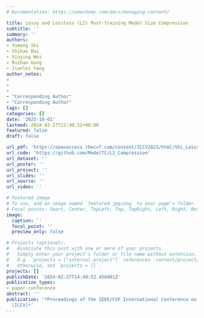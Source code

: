 ```yaml
---
# Documentation: https://wowchemy.com/docs/managing-content/

title: Lossy and Lossless (L2) Post-training Model Size Compression
subtitle: ''
summary: ''
authors:
- Yumeng Shi
- Shihao Bai
- Xiuying Wei
- Ruihao Gong
- Jianlei Yang
author_notes:
- 
- 
- 
- "Corresponding Author"
- "Corresponding Author"
tags: []
categories: []
date: '2023-10-01'
lastmod: 2024-02-27T22:49:52+08:00
featured: false
draft: false

url_pdf: 'https://openaccess.thecvf.com/content/ICCV2023/html/Shi_Lossy_and_Lossless_L2_Post-training_Model_Size_Compression_ICCV_2023_paper.html'
url_code: 'https://github.com/ModelTC/L2_Compression'
url_dataset: ''
url_poster: ''
url_project: ''
url_slides: ''
url_source: ''
url_video: ''

# Featured image
# To use, add an image named `featured.jpg/png` to your page's folder.
# Focal points: Smart, Center, TopLeft, Top, TopRight, Left, Right, BottomLeft, Bottom, BottomRight.
image:
  caption: ''
  focal_point: ''
  preview_only: false

# Projects (optional).
#   Associate this post with one or more of your projects.
#   Simply enter your project's folder or file name without extension.
#   E.g. `projects = ["internal-project"]` references `content/project/deep-learning/index.md`.
#   Otherwise, set `projects = []`.
projects: []
publishDate: '2024-02-27T14:49:52.450401Z'
publication_types:
- paper-conference
abstract: ''
publication: '*Proceedings of the IEEE/CVF International Conference on Computer Vision
  (ICCV)*'
---
```

